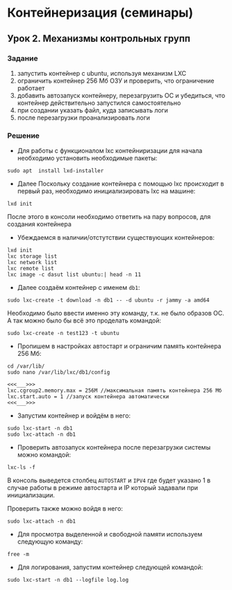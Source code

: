 # Контейнеризация (семинары)
## Урок 2. Механизмы контрольных групп

### Задание
1. запустить контейнер с ubuntu, используя механизм LXC
2. ограничить контейнер 256 Мб ОЗУ и проверить, что ограничение работает
3. добавить автозапуск контейнеру, перезагрузить ОС и убедиться, что контейнер действительно запустился самостоятельно
4. при создании указать файл, куда записывать логи
5. после перезагрузки проанализировать логи

### Решение

- Для работы с функционалом lxc контейниризации для начала необходимо установить необходимые пакеты:

```
sudo apt  install lxd-installer
```

- Далее Поскольку создание контейнера с помощью lxc происходит в первый раз, необходимо инициализировать lxc на машине:

```
lxd init
```
После этого в консоли необходимо ответить на пару вопросов, для создания контейнера

- Убеждаемся в наличии/отстутствии существующих контейнеров:

```
lxd init
lxc storage list
lxc network list
lxc remote list
lxc image -c dasut list ubuntu:| head -n 11
```
- Далее создаём контейнер с именем `db1`:
```
sudo lxc-create -t download -n db1 -- -d ubuntu -r jammy -a amd64
```
Необходимо было ввести именно эту команду, т.к. не было образов ОС. А так можно было бы всё это проделать командой:
``` 
sudo lxc-create -n test123 -t ubuntu
```
- Пропишем в настройках автостарт и ограничим память контейнера 256 Мб:
```
cd /var/lib/
sudo nano /var/lib/lxc/db1/config

<<<___>>>
lxc.cgroup2.memory.max = 256M //максимальная память контейнера 256 Мб
lxc.start.auto = 1 //запуск контейнера автоматически
<<<___>>>
```
- Запустим контейнер и войдём в него:
```
sudo lxc-start -n db1
sudo lxc-attach -n db1
```
- Проверить автозапуск контейнера после перезагрузки системы можно командой:
```
lxc-ls -f
```
В консоль выведется столбец `AUTOSTART` и `IPV4` где будет указано 1 в случае работы в режиме автостарта и IP который задавали при инициализации.

Проверить также можно войдя в него:
```
sudo lxc-attach -n db1
```
- Для просмотра выделенной и свободной памяти используем следующую команду:
```
free -m
```
- Для логирования, запустим контейнер следующей командой:
```
sudo lxc-start -n db1 --logfile log.log
```
